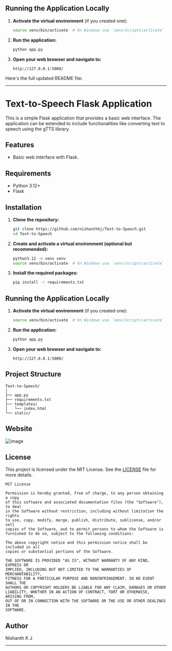 

## Running the Application Locally

1. **Activate the virtual environment** (if you created one):

    ```sh
    source venv/bin/activate  # On Windows use `venv\Scripts\activate`
    ```

2. **Run the application:**

    ```sh
    python app.py
    ```

3. **Open your web browser and navigate to:**

    ```
    http://127.0.0.1:5000/
    ```

Here's the full updated README file:

---

# Text-to-Speech Flask Application

This is a simple Flask application that provides a basic web interface. The application can be extended to include functionalities like converting text to speech using the gTTS library.

## Features

- Basic web interface with Flask.

## Requirements

- Python 3.12+
- Flask

## Installation

1. **Clone the repository:**

    ```sh
    git clone https://github.com/nishanthkj/Text-to-Speech.git
    cd Text-to-Speech
    ```

2. **Create and activate a virtual environment (optional but recommended):**

    ```sh
    python3.12 -m venv venv
    source venv/bin/activate  # On Windows use `venv\Scripts\activate`
    ```

3. **Install the required packages:**

    ```sh
    pip install -r requirements.txt
    ```

## Running the Application Locally

1. **Activate the virtual environment** (if you created one):

    ```sh
    source venv/bin/activate  # On Windows use `venv\Scripts\activate`
    ```

2. **Run the application:**

    ```sh
    python app.py
    ```

3. **Open your web browser and navigate to:**

    ```
    http://127.0.0.1:5000/
    ```

## Project Structure

```
Text-to-Speech/
│
├── app.py
├── requirements.txt
├── templates/
│   └── index.html
└── static/
```

## Website
![image](https://github.com/user-attachments/assets/32f6e727-634d-4520-8196-4d3d37134c8b)


## License

This project is licensed under the MIT License. See the [LICENSE](LICENSE) file for more details.

```
MIT License

Permission is hereby granted, free of charge, to any person obtaining a copy
of this software and associated documentation files (the "Software"), to deal
in the Software without restriction, including without limitation the rights
to use, copy, modify, merge, publish, distribute, sublicense, and/or sell
copies of the Software, and to permit persons to whom the Software is
furnished to do so, subject to the following conditions:

The above copyright notice and this permission notice shall be included in all
copies or substantial portions of the Software.

THE SOFTWARE IS PROVIDED "AS IS", WITHOUT WARRANTY OF ANY KIND, EXPRESS OR
IMPLIED, INCLUDING BUT NOT LIMITED TO THE WARRANTIES OF MERCHANTABILITY,
FITNESS FOR A PARTICULAR PURPOSE AND NONINFRINGEMENT. IN NO EVENT SHALL THE
AUTHORS OR COPYRIGHT HOLDERS BE LIABLE FOR ANY CLAIM, DAMAGES OR OTHER
LIABILITY, WHETHER IN AN ACTION OF CONTRACT, TORT OR OTHERWISE, ARISING FROM,
OUT OF OR IN CONNECTION WITH THE SOFTWARE OR THE USE OR OTHER DEALINGS IN THE
SOFTWARE.
```

## Author

Nishanth K J

---


